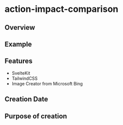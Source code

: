 # action-impact-comparison

## Overview

## Example

## Features

- SvelteKit
- TailwindCSS
- Image Creator from Microsoft Bing

## Creation Date

## Purpose of creation
